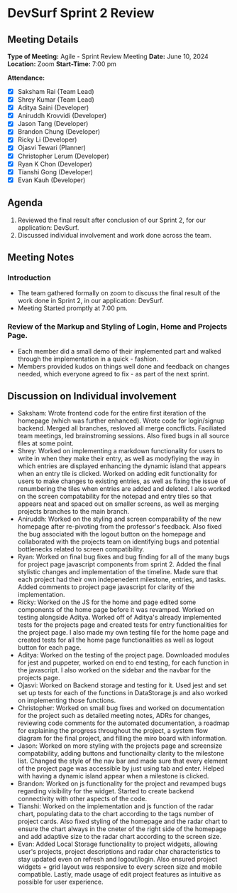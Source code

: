 # DevSurf Sprint 2 Review

## Meeting Details
**Type of Meeting:** Agile - Sprint Review Meeting
**Date:** June 10, 2024  
**Location:** Zoom
**Start-Time:** 7:00 pm

**Attendance:**    
- [x] Saksham Rai (Team Lead)
- [x] Shrey Kumar (Team Lead)
- [x] Aditya Saini (Developer)
- [x] Aniruddh Krovvidi (Developer)
- [x] Jason Tang (Developer)
- [x] Brandon Chung (Developer)
- [x] Ricky Li (Developer)
- [x] Ojasvi Tewari (Planner)
- [x] Christopher Lerum (Developer)
- [x] Ryan K Chon (Developer)
- [x] Tianshi Gong (Developer)
- [x] Evan Kauh (Developer) 

## Agenda
1. Reviewed the final result after conclusion of our Sprint 2, for our application: DevSurf.
2. Discussed individual involvement and work done across the team. 

## Meeting Notes

### Introduction
- The team gathered formally on zoom to discuss the final result of the work done in Sprint 2, in our application: DevSurf.
- Meeting Started promptly at 7:00 pm.


### Review of the Markup and Styling of Login, Home and Projects Page. 
- Each member did a small demo of their implemented part and walked through the implementation in a quick - fashion. 
- Members provided kudos on things well done and feedback on changes needed, which everyone agreed to fix - as part of the next sprint.


## Discussion on Individual involvement
- Saksham: Wrote frontend code for the entire first iteration of the homepage (which was further enhanced). Wrote code for login/signup backend. Merged all branches, resloved all merge concflicts. Faciliated team meetings, led brainstroming sessions. Also fixed bugs in all source files at some point. 
- Shrey: Worked on implementing a markdown functionality for users to write in when they make their entry, as well as modyfiying the way in which entries are displayed enhancing the dynamic island that appears when an entry tile is clicked. Worked on adding edit functionality for users to make changes to existing entries, as well as fixing the issue of renumbering the tiles when entries are added and deleted. I also worked on the screen compatability for the notepad and entry tiles so that appears neat and spaced out on smaller screens, as well as merging projects branches to the main branch.  
- Aniruddh: Worked on the styling and screen comparability of the new homepage after re-pivoting from the professor's feedback. Also fixed the bug associated with the logout button on the homepage and collaborated with the projects team on identifying bugs and potential bottlenecks related to screen compatibility. 
- Ryan: Worked on final bug fixes and bug finding for all of the many bugs for project page javascript components from sprint 2. Added the final stylistic changes and implementation of the timeline. Made sure that each project had their own indepenedent milestone, entries, and tasks. Added comments to project page javascript for clarity of the implementation.
- Ricky: Worked on the JS for the home and page edited some components of the home page before it was revamped. Worked on testing alongside Aditya. Worked off of Aditya's already implemented tests for the projects page and created tests for entry functionalities for the project page. I also made my own testing file for the home page and created tests for all the home page functionalities as well as logout button for each page.
- Aditya: Worked on the testing of the project page. Downloaded modules for jest and puppeter, worked on end to end testing, for each function in the javascript. I also worked on the sidebar and the navbar for the projects page.
- Ojasvi: Worked on Backend storage and testing for it. Used jest and set set up tests for each of the functions in DataStorage.js and also worked on implementing those functions.
- Christopher: Worked on small bug fixes and worked on documentation for the project such as detailed meeting notes, ADRs for changes, reviewing code comments for the automated documentation, a roadmap for explaining the progress throughout the project, a system flow diagram for the final project, and filling the miro board with information. 
- Jason: Worked on more styling with the projects page and screensize compatability, adding buttons and functionailty clarity to the milestone list. Changed the style of the nav bar and made sure that every element of the project page was accessible by just using tab and enter. Helped with having a dynamic island appear when a milestone is clicked.
- Brandon: Worked on js functionality for the project and revamped bugs regarding visibility for the widget. Started to create backend connectivity with other aspects of the code.  
- Tianshi: Worked on the implementation and js function of the radar chart, populating data to the chart according to the tags number of project cards. Also fixed styling of the homepage and the radar chart to ensure the chart always in the cneter of the right side of the homepage and add adaptive size to the radar chart according to the screen size.
- Evan: Added Local Storage functionality to project widgets, allowing user's projects, project descriptions and radar char characteristics to stay updated even on refresh and logout/login. Also ensured project widgets + grid layout was responsive to every screen size and mobile compatible. Lastly, made usage of edit project features as intuitive as possible for user experience. 


